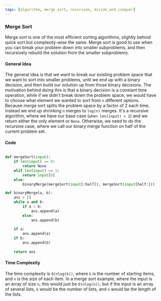 ```yaml
---
tags: [algorithm, merge_sort, recursion, divide_and_conquer]
---
```

### Merge Sort
Merge sort is one of the most efficient sorting algorithms, slightly behind quick sort but complexity-wise the same. Merge sort is good to use when you can break your problem down into smaller subproblems, and then recursively rebuild the solution from the smaller subproblems.

#### General Idea
The general idea is that we want to break our existing problem space that we want to sort into smaller problems, until we end up with a binary decision, and then build our solution up from those binary decisions.
The motivation behind doing this is that a binary decision is a constant time operation, while if we didn't break down the problem space, we would have to choose what element we wanted to sort from `n` different options. Because merge sort splits the problem space by a factor of 2 each time, instead we end up shrinking `n` merges to `log(n)` merges. 
It's a recursive algorithm, where we have our base case (`when len(input) < 2`) and we return either the only element or `None`. Otherwise, we need to do the recursive case, where we call our binary merge function on half of the current problem set.
#### Code
```python

def mergeSort(input):
    if len(input) == 0:
        return None
    elif len(input) == 1:
        return input[0]
    else:
        binaryMerge(mergeSort(input[:half]), mergeSort(input[half:]))

def binaryMerge(a, b):
    ans = []
    while a and b:
        if a < b:
            ans.append(a)
        else:
            ans.append(b)
    
    if a:
        ans.append(a)
    if b: 
        ans.append(b)
    
    return ans
```

#### Time Complexity
The time complexity is `O(nlog(k))`, where `k` is the number of starting items, and `n` is the size of each item. In a merge sort example, where the input is an array of size `n`, this would just be `O(nlog(n))`, but if the input is an array of several lists, `k` would be the number of lists, and `n` would be the length of the lists. 